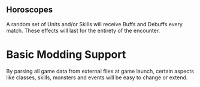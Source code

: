 ## Horoscopes

A random set of Units and/or Skills will receive Buffs and Debuffs every match. These effects will last for the entirety
of the encounter.

# Basic Modding Support

By parsing all game data from external files at game launch, certain aspects like classes, skills, monsters and events
will be easy to change or extend.

